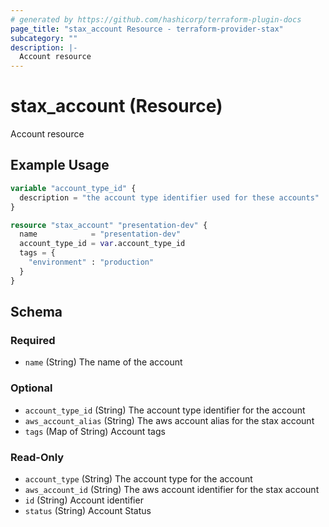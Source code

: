 ```yaml
---
# generated by https://github.com/hashicorp/terraform-plugin-docs
page_title: "stax_account Resource - terraform-provider-stax"
subcategory: ""
description: |-
  Account resource
---
```


# stax_account (Resource)

Account resource

## Example Usage

```terraform
variable "account_type_id" {
  description = "the account type identifier used for these accounts"
}

resource "stax_account" "presentation-dev" {
  name            = "presentation-dev"
  account_type_id = var.account_type_id
  tags = {
    "environment" : "production"
  }
}
```

<!-- schema generated by tfplugindocs -->
## Schema

### Required

- `name` (String) The name of the account

### Optional

- `account_type_id` (String) The account type identifier for the account
- `aws_account_alias` (String) The aws account alias for the stax account
- `tags` (Map of String) Account tags

### Read-Only

- `account_type` (String) The account type for the account
- `aws_account_id` (String) The aws account identifier for the stax account
- `id` (String) Account identifier
- `status` (String) Account Status
